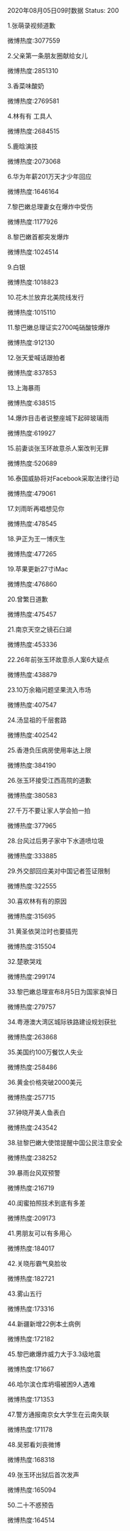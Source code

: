 2020年08月05日09时数据
Status: 200

1.张萌录视频道歉

微博热度:3077559

2.父亲第一条朋友圈献给女儿

微博热度:2851310

3.香菜味酸奶

微博热度:2769581

4.林有有 工具人

微博热度:2684515

5.鹿晗演技

微博热度:2073068

6.华为年薪201万天才少年回应

微博热度:1646164

7.黎巴嫩总理妻女在爆炸中受伤

微博热度:1177926

8.黎巴嫩首都突发爆炸

微博热度:1024514

9.白银

微博热度:1018823

10.花木兰放弃北美院线发行

微博热度:1015110

11.黎巴嫩总理证实2700吨硝酸铵爆炸

微博热度:912130

12.张天爱喊话跟拍者

微博热度:837853

13.上海暴雨

微博热度:638515

14.爆炸目击者说整座城下起碎玻璃雨

微博热度:619927

15.前妻谈张玉环故意杀人案改判无罪

微博热度:520689

16.泰国威胁将对Facebook采取法律行动

微博热度:479061

17.刘雨昕再唱想见你

微博热度:478545

18.尹正为王一博庆生

微博热度:477265

19.苹果更新27寸iMac

微博热度:476860

20.曾繁日道歉

微博热度:475457

21.南京天空之镜石臼湖

微博热度:453336

22.26年前张玉环故意杀人案6大疑点

微博热度:438879

23.10万余箱问题坚果流入市场

微博热度:407547

24.汤显祖的千层套路

微博热度:402542

25.香港负压病房使用率达上限

微博热度:384190

26.张玉环接受江西高院的道歉

微博热度:380583

27.千万不要让家人学会拍一拍

微博热度:377965

28.台风过后男子家中下水道喷垃圾

微博热度:333885

29.外交部回应美对中国记者签证限制

微博热度:322555

30.喜欢林有有的原因

微博热度:315695

31.黄圣依哭泣时也要插兜

微博热度:315504

32.楚歌哭戏

微博热度:299174

33.黎巴嫩总理宣布8月5日为国家哀悼日

微博热度:279757

34.粤港澳大湾区城际铁路建设规划获批

微博热度:263868

35.美国约100万餐饮人失业

微博热度:258486

36.黄金价格突破2000美元

微博热度:257715

37.钟晓芹美人鱼表白

微博热度:243542

38.驻黎巴嫩大使馆提醒中国公民注意安全

微博热度:238252

39.暴雨台风双预警

微博热度:216719

40.闺蜜拍照技术到底有多差

微博热度:209173

41.男朋友可以有多用心

微博热度:184017

42.关晓彤霸气臭脸妆

微博热度:182721

43.雾山五行

微博热度:173316

44.新疆新增22例本土病例

微博热度:172182

45.黎巴嫩爆炸威力大于3.3级地震

微博热度:171667

46.哈尔滨仓库坍塌被困9人遇难

微博热度:171353

47.警方通报南京女大学生在云南失联

微博热度:171178

48.吴邪看刘丧微博

微博热度:168318

49.张玉环出狱后首次发声

微博热度:165094

50.二十不惑预告

微博热度:164514

